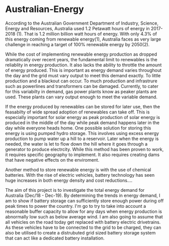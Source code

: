 # Australian-Energy 


According to the Australian Government Department of Industry, Science, Energy and Resources, Australia used 1.2 Petawatt hours of energy in 2017-2018 (1). That is 1.2 million billion watt hours of energy. With only 4.3% of this energy coming from renewable energy(1), Australia faces as very large challenge in reaching a target of 100% renewable energy by 2050(2).

While the cost of implementing renewable energy production as dropped dramatically over recent years, the fundamental limit to renewables is the reliablity in energy production. It also lacks the ability to throttle the amount of energy produced. This is important as energy demand varies throughout the day and the grid must vary output to meet this demand exactly. To little production and a blackout can occur. To much production and infrastrure such as powerlines and transformers can be damaged. Currently, to cater for this variabilty in demand, gas power plants know as peaker plants are used. These plants can vary output enough to meet the variable demand. 

If the energy produced by renewables can be stored for later use, then the feasabilty of wide spread adoption of renewables can take off. This is especially important for solar energy as peak production of solar energy is produced in the middle of the day while peak demand happens later in the day while everyone heads home. One possible solution for storing this energy is using pumped hydro storage. This involves using excess energy production to pump water up a hill to a reservoir. Later when the energy is needed, the water is let to flow down the hill where it goes through a generator to produce electrcity. While this method has been proven to work, it requires specific geography to implement. It also requires creating dams that have negative effects on the enviroment. 

Another method to store renewable energy is with the use of chemical batteries. With the rise of electric vehicles, battery technology has seen huge increases in both energy density and cost reductions....


The aim of this project is to investigate the total energy demand for Australia (Dec/18 - Dec-19). By determining the trends in energy demand, I am to show if battery storage can sufficiently store enough power during off peak times to power the country. I'm go to try to take into account a reasonable buffer capacity to allow for any days when energy production is abnormally low such as below average wind. I am also going to assume that all vehicles on the road today get replaced with battery electric drivetrains. As these vehicles have to be connected to the grid to be charged, they can also be utilised to create a distrubuted grid sized battery storage system that can act like a dedicated battery installation. 
